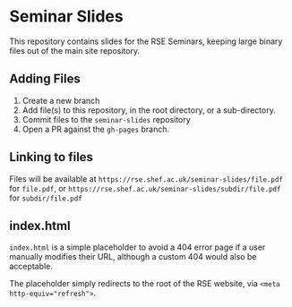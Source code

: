 # Seminar Slides

This repository contains slides for the RSE Seminars, keeping large binary files out of the main site repository.


## Adding Files

1. Create a new branch
2. Add file(s) to this repository, in the root directory, or a sub-directory.
3. Commit files to the `seminar-slides` repository
4. Open a PR against the `gh-pages` branch.

## Linking to files

Files will be available at `https://rse.shef.ac.uk/seminar-slides/file.pdf` for `file.pdf`, or `https://rse.shef.ac.uk/seminar-slides/subdir/file.pdf` for `subdir/file.pdf`


## index.html

`index.html` is a simple placeholder to avoid a 404 error page if a user manually modifies their URL, although a custom 404 would also be acceptable. 

The placeholder simply redirects to the root of the RSE website, via `<meta http-equiv="refresh">`.



